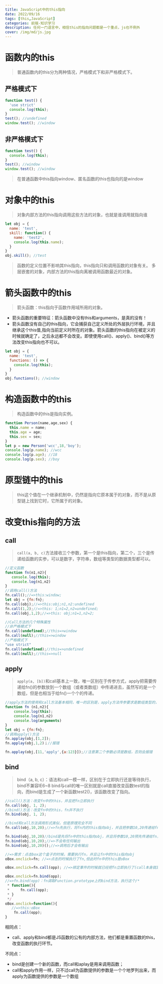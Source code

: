 ```yaml
---
title: JavaScript中的this指向
date: 2022/09/16
tags: [this,JavaScript]
categories: 前端-知识学习
description: 任何一门语言中，相信this的指向问题都是一个重点，js也不例外
cover: /img/md/js.jpg
---
```


# 函数内的this
> 普通函数内的this分为两种情况，严格模式下和非严格模式下。

## 严格模式下
```javascript
function test() {
  'use strict'
  console.log(this);
}
test(); //undefined
window.test(); //window
```
## 非严格模式下

```javascript
function test() {
  console.log(this);
}
test(); //window
window.test(); //window
```
> 在普通函数中this指向window、匿名函数的this也指向的是window

# 对象中的this
> 对象内部方法的this指向调用这些方法的对象，也就是谁调用就指向谁

```javascript
let obj = {
  name: 'test',
  skill: function() {
    name: 'test2',
    console.log(this.name);
  }
}
obj.skill(); //test
```
> 函数的定义位置不影响其this指向，this指向只和调用函数的对象有关。
> 多层嵌套的对象，内部方法的this指向离被调用函数最近的对象。

# 箭头函数中的this
> 箭头函数：this指向于函数作用域所用的对象。

- 箭头函数的重要特征：箭头函数中没有this和arguments，是真的没有！
- 箭头函数没有自己的this指向，它会捕获自己定义所处的外层执行环境，并且继承这个this值,指向当前定义时所在的对象。箭头函数的this指向在被定义的时候就确定了，之后永远都不会改变。即使使用call()、apply()、bind()等方法改变this指向也不可以。

```javascript
let obj = {
  name: 'test',
  functions: () => {
    console.log(this);
  }
}
obj.functions(); //window
```

# 构造函数中的this
> 构造函数中的this是指向实例。

```javascript
function Person(name,age,sex) {
  this.name = name;
  this.age = age;
  this.sex = sex;
}
let p = new Person('wcc',18,'boy');
console.log(p.name); //wcc
console.log(p.age); //18
console.log(p.sex); //boy
```

# 原型链中的this
> this这个值在一个继承机制中，仍然是指向它原本属于的对象，而不是从原型链上找到它时，它所属于的对象。

# 改变this指向的方法
## call
> `call(a, b, c)`方法接收三个参数，第一个是this指向，第二个，三个是传递给函数的实参，可以是数字，字符串，数组等类型的数据类型都可以。

```javascript
//定义函数
function fn(n1,n2){
   console.log(this);  
   console.log(n1,n2)
}
//调用call()方法
fn.call();//=>this:window;
let obj = {fn:fn};
fn.call(obj);//=>this:obj;n1,n2:undefined
fn.call(1,2);//=>this: 1;n1=2,n2=undefined;
fn.call(obj,1,2);//=>this: obj;n1=1,n2=2;

//Call方法的几个特殊属性
//非严格模式下
fn.call(undefined);//this=>window
fn.call(null);//this=>window
//严格模式下
"use strict"
fn.call(undefined);//this=>undefined
fn.call(null);//this=>null

```

## apply
> `apply(a, [b])`和call基本上一致，唯一区别在于传参方式，apply把需要传递给fn()的参数放到一个数组（或者类数组）中传递进去，虽然写的是一个数组，但是也相当于给fn()一个个的传递。
> 
```javascript
//apply方法的使用和call方法基本相同，唯一的区别是，apply方法传参要求是数组类型的，数组内可以任意形式的数据
function fn (n1,n2){
    console.log(this);
    console.log(n1,n2)
    console.log(arguments)
}
let obj = {fn:fn};
//调用apply()方法
fn.applay(obj,[1,2]);
fn.applay(obj,1,2)；//报错

fn.applay(obj,[11,'apply',{a:123}]);//注意第二个参数必须是数组，否则会报错
```

## bind

> bind（a, b, c）：语法和call一模一样，区别在于立即执行还是等待执行，bind不兼容IE6~8
> bind与call的唯一区别就是call直接改变函数test的指向，而bind是生成了一个新函数test2()，该函数改变了指向。
```javascript
//call()方法：改变fn中的this，并且把fn立即执行
fn.call(obj, 1, 2); 
//bind()方法：改变fn中的this，fn并不执行
fn.bind(obj, 1, 2); 
```
```javascript
//bind和call方法调用形式类似，但是原理完全不同
fn.call(obj,10,20);//=>fn先执行，将fn内的this指向obj，并且把参数10,20传递给fn

fn.bind(obj,10,20)//bind是先将fn中的this指向obj，并且将参数10,20预先传递给fn，但是此时的fn并没有被执行，只有fn执行时this指向和传递参数才有作用
fn.bind(obj,10,20);//=>不会有任何输出
fn.bind(obj,10,20)();//=>调用后才会有输出

//=>需求：点击box这个盒子的时候，需要执行fn，并且让fn中的this指向obj
oBox.onclick=fn; //=>点击的时候执行了fn,但此时fn中的this是oBox

oBox.onclick=fn.call(opp); //=>绑定事件的时候就已经把fn立即执行了(call本身就是立即执行函数),然后把fn执行的返回值绑定给事件

oBox.onclick=fn.bind(opp);
//=>fn.bind(opp)：fn调取Function.prototype上的bind方法，执行这个/* 
 * function(){
 *     fn.call(opp);
 * }
 */
oBox.onclick=function(){
   //=>this:oBox
    fn.call(opp);
}

```

相同点：
- call、apply和bind都是JS函数的公有的内部方法，他们都是重置函数的this，改变函数的执行环节。

不同点：
- bind是创建一个新的函数，而call和aplay是用来调用函数；
- call和apply作用一样，只不过call为函数提供的参数是一个个地罗列出来，而apply为函数提供的参数是一个数组
